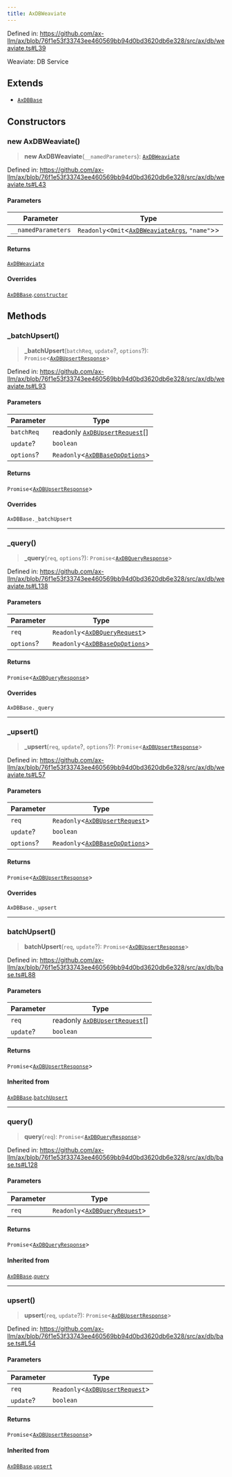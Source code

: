 ```yaml
---
title: AxDBWeaviate
---
```


Defined in: https://github.com/ax-llm/ax/blob/76f1e53f33743ee460569bb94d0bd3620db6e328/src/ax/db/weaviate.ts#L39

Weaviate: DB Service

## Extends

- [`AxDBBase`](/api/#03-apidocs/classaxdbbase)

## Constructors

<a id="constructors"></a>

### new AxDBWeaviate()

> **new AxDBWeaviate**(`__namedParameters`): [`AxDBWeaviate`](/api/#03-apidocs/classaxdbweaviate)

Defined in: https://github.com/ax-llm/ax/blob/76f1e53f33743ee460569bb94d0bd3620db6e328/src/ax/db/weaviate.ts#L43

#### Parameters

| Parameter | Type |
| ------ | ------ |
| `__namedParameters` | `Readonly`\<`Omit`\<[`AxDBWeaviateArgs`](/api/#03-apidocs/interfaceaxdbweaviateargs), `"name"`\>\> |

#### Returns

[`AxDBWeaviate`](/api/#03-apidocs/classaxdbweaviate)

#### Overrides

[`AxDBBase`](/api/#03-apidocs/classaxdbbase).[`constructor`](/api/#03-apidocs/classaxdbbasemdconstructors)

## Methods

<a id="_batchUpsert"></a>

### \_batchUpsert()

> **\_batchUpsert**(`batchReq`, `update`?, `options`?): `Promise`\<[`AxDBUpsertResponse`](/api/#03-apidocs/typealiasaxdbupsertresponse)\>

Defined in: https://github.com/ax-llm/ax/blob/76f1e53f33743ee460569bb94d0bd3620db6e328/src/ax/db/weaviate.ts#L93

#### Parameters

| Parameter | Type |
| ------ | ------ |
| `batchReq` | readonly [`AxDBUpsertRequest`](/api/#03-apidocs/typealiasaxdbupsertrequest)[] |
| `update`? | `boolean` |
| `options`? | `Readonly`\<[`AxDBBaseOpOptions`](/api/#03-apidocs/interfaceaxdbbaseopoptions)\> |

#### Returns

`Promise`\<[`AxDBUpsertResponse`](/api/#03-apidocs/typealiasaxdbupsertresponse)\>

#### Overrides

`AxDBBase._batchUpsert`

***

<a id="_query"></a>

### \_query()

> **\_query**(`req`, `options`?): `Promise`\<[`AxDBQueryResponse`](/api/#03-apidocs/typealiasaxdbqueryresponse)\>

Defined in: https://github.com/ax-llm/ax/blob/76f1e53f33743ee460569bb94d0bd3620db6e328/src/ax/db/weaviate.ts#L138

#### Parameters

| Parameter | Type |
| ------ | ------ |
| `req` | `Readonly`\<[`AxDBQueryRequest`](/api/#03-apidocs/typealiasaxdbqueryrequest)\> |
| `options`? | `Readonly`\<[`AxDBBaseOpOptions`](/api/#03-apidocs/interfaceaxdbbaseopoptions)\> |

#### Returns

`Promise`\<[`AxDBQueryResponse`](/api/#03-apidocs/typealiasaxdbqueryresponse)\>

#### Overrides

`AxDBBase._query`

***

<a id="_upsert"></a>

### \_upsert()

> **\_upsert**(`req`, `update`?, `options`?): `Promise`\<[`AxDBUpsertResponse`](/api/#03-apidocs/typealiasaxdbupsertresponse)\>

Defined in: https://github.com/ax-llm/ax/blob/76f1e53f33743ee460569bb94d0bd3620db6e328/src/ax/db/weaviate.ts#L57

#### Parameters

| Parameter | Type |
| ------ | ------ |
| `req` | `Readonly`\<[`AxDBUpsertRequest`](/api/#03-apidocs/typealiasaxdbupsertrequest)\> |
| `update`? | `boolean` |
| `options`? | `Readonly`\<[`AxDBBaseOpOptions`](/api/#03-apidocs/interfaceaxdbbaseopoptions)\> |

#### Returns

`Promise`\<[`AxDBUpsertResponse`](/api/#03-apidocs/typealiasaxdbupsertresponse)\>

#### Overrides

`AxDBBase._upsert`

***

<a id="batchUpsert"></a>

### batchUpsert()

> **batchUpsert**(`req`, `update`?): `Promise`\<[`AxDBUpsertResponse`](/api/#03-apidocs/typealiasaxdbupsertresponse)\>

Defined in: https://github.com/ax-llm/ax/blob/76f1e53f33743ee460569bb94d0bd3620db6e328/src/ax/db/base.ts#L88

#### Parameters

| Parameter | Type |
| ------ | ------ |
| `req` | readonly [`AxDBUpsertRequest`](/api/#03-apidocs/typealiasaxdbupsertrequest)[] |
| `update`? | `boolean` |

#### Returns

`Promise`\<[`AxDBUpsertResponse`](/api/#03-apidocs/typealiasaxdbupsertresponse)\>

#### Inherited from

[`AxDBBase`](/api/#03-apidocs/classaxdbbase).[`batchUpsert`](/api/#03-apidocs/classaxdbbasemdbatchupsert)

***

<a id="query"></a>

### query()

> **query**(`req`): `Promise`\<[`AxDBQueryResponse`](/api/#03-apidocs/typealiasaxdbqueryresponse)\>

Defined in: https://github.com/ax-llm/ax/blob/76f1e53f33743ee460569bb94d0bd3620db6e328/src/ax/db/base.ts#L128

#### Parameters

| Parameter | Type |
| ------ | ------ |
| `req` | `Readonly`\<[`AxDBQueryRequest`](/api/#03-apidocs/typealiasaxdbqueryrequest)\> |

#### Returns

`Promise`\<[`AxDBQueryResponse`](/api/#03-apidocs/typealiasaxdbqueryresponse)\>

#### Inherited from

[`AxDBBase`](/api/#03-apidocs/classaxdbbase).[`query`](/api/#03-apidocs/classaxdbbasemdquery)

***

<a id="upsert"></a>

### upsert()

> **upsert**(`req`, `update`?): `Promise`\<[`AxDBUpsertResponse`](/api/#03-apidocs/typealiasaxdbupsertresponse)\>

Defined in: https://github.com/ax-llm/ax/blob/76f1e53f33743ee460569bb94d0bd3620db6e328/src/ax/db/base.ts#L54

#### Parameters

| Parameter | Type |
| ------ | ------ |
| `req` | `Readonly`\<[`AxDBUpsertRequest`](/api/#03-apidocs/typealiasaxdbupsertrequest)\> |
| `update`? | `boolean` |

#### Returns

`Promise`\<[`AxDBUpsertResponse`](/api/#03-apidocs/typealiasaxdbupsertresponse)\>

#### Inherited from

[`AxDBBase`](/api/#03-apidocs/classaxdbbase).[`upsert`](/api/#03-apidocs/classaxdbbasemdupsert)
